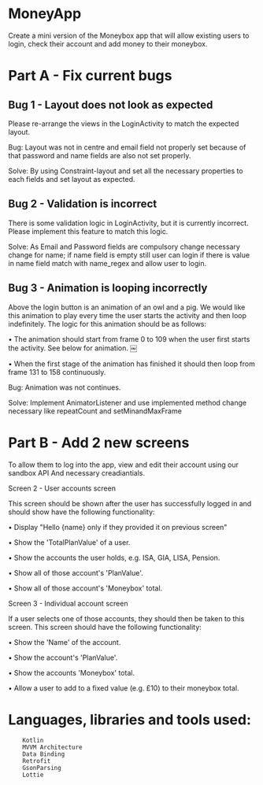 # MoneyApp

Create a mini version of the Moneybox app that will allow existing users to login, check their account and add money to their moneybox.


# Part A - Fix current bugs

## Bug 1 - Layout does not look as expected

Please re-arrange the views in the LoginActivity to match the expected layout.

Bug: Layout was not in centre and email field not properly set because of that password and name fields are also not set properly.

Solve: By using Constraint-layout and set all the necessary properties to each fields and set layout as expected.

## Bug 2 - Validation is incorrect
  
There is some validation logic in LoginActivity, but it is currently incorrect. Please implement this feature to match this logic.

Solve: As Email and Password fields are compulsory change necessary change for name; if name field is empty still user can login if there is value in name field match with name_regex and allow user to login.

## Bug 3 - Animation is looping incorrectly

Above the login button is an animation of an owl and a pig. We would like this animation to play every time the user starts the activity and then loop indefinitely. The logic for this animation should be as follows:
	
  •	The animation should start from frame 0 to 109 when the user first starts the activity. See below for animation. ￼
	
  •	When the first stage of the animation has finished it should then loop from frame 131 to 158 continuously.


Bug: Animation was not continues.

Solve: Implement AnimatorListener and use implemented method change necessary like repeatCount and setMinandMaxFrame


# Part B - Add 2 new screens

To allow them to log into the app, view and edit their account using our sandbox API And necessary creadiantials.

Screen 2 - User accounts screen

This screen should be shown after the user has successfully logged in and should show have the following functionality:
	
  •	Display "Hello {name} only if they provided it on previous screen"
	
  •	Show the 'TotalPlanValue' of a user.
	
  •	Show the accounts the user holds, e.g. ISA, GIA, LISA, Pension.
	
  •	Show all of those account's 'PlanValue'.
	
  •	Show all of those account's 'Moneybox' total.

Screen 3 - Individual account screen

If a user selects one of those accounts, they should then be taken to this screen. This screen should have the following functionality:
	
  •	Show the 'Name' of the account.
	
  •	Show the account's 'PlanValue'.
	
  •	Show the accounts 'Moneybox' total.
	
  •	Allow a user to add to a fixed value (e.g. £10) to their moneybox total.


# Languages, libraries and tools used:
		 
		Kotlin
		MVVM Architecture
		Data Binding
		Retrofit
		GsonParsing
		Lottie 
		



		

